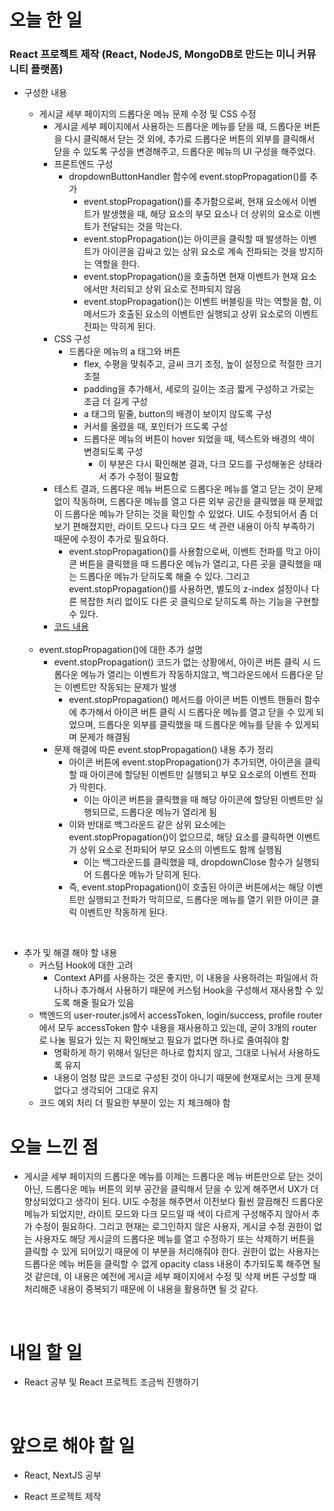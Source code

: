 # 오늘 한 일

### React 프로젝트 제작 (React, NodeJS, MongoDB로 만드는 미니 커뮤니티 플랫폼)

- 구성한 내용

  - 게시글 세부 페이지의 드롭다운 메뉴 문제 수정 및 CSS 수정
    - 게시글 세부 페이지에서 사용하는 드롭다운 메뉴를 닫을 때, 드롭다운 버튼을 다시 클릭해서 닫는 것 외에, 추가로 드롭다운 버튼의 외부를 클릭해서 닫을 수 있도록 구성을 변경해주고, 드롭다운 메뉴의 UI 구성을 해주었다.
    - 프론트엔드 구성
      - dropdownButtonHandler 함수에 event.stopPropagation()를 추가
        - event.stopPropagation()를 추가함으로써, 현재 요소에서 이벤트가 발생했을 때, 해당 요소의 부모 요소나 더 상위의 요소로 이벤트가 전달되는 것을 막는다.
        - event.stopPropagation()는 아이콘을 클릭할 때 발생하는 이벤트가 아이콘을 감싸고 있는 상위 요소로 계속 전파되는 것을 방지하는 역할을 한다.
        - event.stopPropagation()을 호출하면 현재 이벤트가 현재 요소에서만 처리되고 상위 요소로 전파되지 않음
        - event.stopPropagation()는 이벤트 버블링을 막는 역할을 함, 이 메서드가 호출된 요소의 이벤트만 실행되고 상위 요소로의 이벤트 전파는 막히게 된다.
    - CSS 구성
      - 드롭다운 메뉴의 a 태그와 버튼
        - flex, 수평을 맞춰주고, 글씨 크기 조정, 높이 설정으로 적절한 크기 조절
        - padding을 추가해서, 세로의 길이는 조금 짧게 구성하고 가로는 조금 더 길게 구성
        - a 태그의 밑줄, button의 배경이 보이지 않도록 구성
        - 커서를 올렸을 때, 포인터가 뜨도록 구성
        - 드롭다운 메뉴의 버튼이 hover 되었을 때, 텍스트와 배경의 색이 변경되도록 구성
          - 이 부분은 다시 확인해본 결과, 다크 모드를 구성해놓은 상태라서 추가 수정이 필요함
    - 테스트 결과, 드롭다운 메뉴 버튼으로 드롭다운 메뉴를 열고 닫는 것이 문제없이 작동하며, 드롭다운 메뉴를 열고 다른 외부 공간을 클릭했을 때 문제없이 드롭다운 메뉴가 닫히는 것을 확인할 수 있었다. UI도 수정되어서 좀 더 보기 편해졌지만, 라이트 모드나 다크 모드 색 관련 내용이 아직 부족하기 때문에 수정이 추가로 필요하다.
      - event.stopPropagation()를 사용함으로써, 이벤트 전파를 막고 아이콘 버튼을 클릭했을 때 드롭다운 메뉴가 열리고, 다른 곳을 클릭했을 때는 드롭다운 메뉴가 닫히도록 해줄 수 있다. 그리고 event.stopPropagation()를 사용하면, 별도의 z-index 설정이나 다른 복잡한 처리 없이도 다른 곳 클릭으로 닫히도록 하는 기능을 구현할 수 있다.
    - [코드 내용](https://github.com/jeongsangtae/mini-community-platform/commit/f3a06a30d13446cfb68b078cd867b4008ccc7b83)

  <br />

  - event.stopPropagation()에 대한 추가 설명
    - event.stopPropagation() 코드가 없는 상황에서, 아이콘 버튼 클릭 시 드롭다운 메뉴가 열리는 이벤트가 작동하지않고, 백그라운드에서 드롭다운 닫는 이벤트만 작동되는 문제가 발생
      - event.stopPropagation() 메서드를 아이콘 버튼 이벤트 핸들러 함수에 추가해서 아이콘 버튼 클릭 시 드롭다운 메뉴를 열고 닫을 수 있게 되었으며, 드롭다운 외부를 클릭했을 때 드롭다운 메뉴를 닫을 수 있게되며 문제가 해결됨
    - 문제 해결에 따른 event.stopPropagation() 내용 추가 정리
      - 아이콘 버튼에 event.stopPropagation()가 추가되면, 아이콘을 클릭할 때 아이콘에 할당된 이벤트만 실행되고 부모 요소로의 이벤트 전파가 막힌다.
        - 이는 아이콘 버튼을 클릭했을 때 해당 아이콘에 할당된 이벤트만 실행되므로, 드롭다운 메뉴가 열리게 됨
      - 이와 반대로 백그라운드 같은 상위 요소에는 event.stopPropagation()이 없으므로, 해당 요소를 클릭하면 이벤트가 상위 요소로 전파되어 부모 요소의 이벤트도 함께 실행됨
        - 이는 백그라운드를 클릭했을 때, dropdownClose 함수가 실행되어 드롭다운 메뉴가 닫히게 된다.
      - 즉, event.stopPropagation()이 호출된 아이콘 버튼에서는 해당 이벤트만 실행되고 전파가 막히므로, 드롭다운 메뉴를 열기 위한 아이콘 클릭 이벤트만 작동하게 된다.

<br />

- 추가 및 해결 해야 할 내용
  - 커스텀 Hook에 대한 고려
    - Context API를 사용하는 것은 좋지만, 이 내용을 사용하려는 파일에서 하나하나 추가해서 사용하기 때문에 커스텀 Hook을 구성해서 재사용할 수 있도록 해줄 필요가 있음
  - 백엔드의 user-router.js에서 accessToken, login/success, profile router에서 모두 accessToken 함수 내용을 재사용하고 있는데, 굳이 3개의 router로 나눌 필요가 있는 지 확인해보고 필요가 없다면 하나로 줄여줘야 함
    - 명확하게 하기 위해서 일단은 하나로 합치지 않고, 그대로 나눠서 사용하도록 유지
    - 내용이 엄청 많은 코드로 구성된 것이 아니기 때문에 현재로서는 크게 문제 없다고 생각되어 그대로 유지
  - 코드 예외 처리 더 필요한 부분이 있는 지 체크해야 함

# 오늘 느낀 점

- 게시글 세부 페이지의 드롭다운 메뉴를 이제는 드롭다운 메뉴 버튼만으로 닫는 것이 아닌, 드롭다운 메뉴 버튼의 외부 공간을 클릭해서 닫을 수 있게 해주면서 UX가 더 향상되었다고 생각이 된다. UI도 수정을 해주면서 이전보다 훨씬 깔끔해진 드롭다운 메뉴가 되었지만, 라이트 모드와 다크 모드일 때 색이 다르게 구성해주지 않아서 추가 수정이 필요하다. 그리고 현재는 로그인하지 않은 사용자, 게시글 수정 권한이 없는 사용자도 해당 게시글의 드롭다운 메뉴를 열고 수정하기 또는 삭제하기 버튼을 클릭할 수 있게 되어있기 때문에 이 부분을 처리해줘야 한다. 권한이 없는 사용자는 드롭다운 메뉴 버튼을 클릭할 수 없게 opacity class 내용이 추가되도록 해주면 될 것 같은데, 이 내용은 예전에 게시글 세부 페이지에서 수정 및 삭제 버튼 구성할 때 처리해준 내용이 중복되기 때문에 이 내용을 활용하면 될 것 같다.

<br />

# 내일 할 일

- React 공부 및 React 프로젝트 조금씩 진행하기

<br />

# 앞으로 해야 할 일

- React, NextJS 공부

- React 프로젝트 제작
